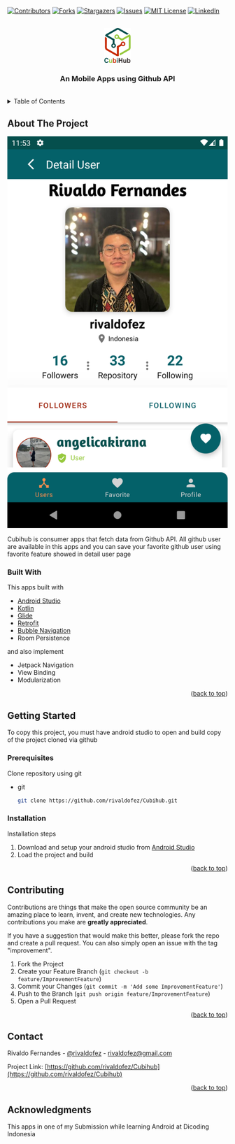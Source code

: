 <div id="top"></div>

[![Contributors][contributors-shield]][contributors-url]
[![Forks][forks-shield]][forks-url]
[![Stargazers][stars-shield]][stars-url]
[![Issues][issues-shield]][issues-url]
[![MIT License][license-shield]][license-url]
[![LinkedIn][linkedin-shield]][linkedin-url]


<!-- PROJECT LOGO -->
<br />
<div align="center">
  <a href="https://github.com/rivaldofez/Cubihub">
    <img src="images/logo.png" alt="Logo" height="80">
  </a>

  <h3 align="center">An Mobile Apps using Github API</h3>
  </br>
</div>



<!-- TABLE OF CONTENTS -->
<details>
  <summary>Table of Contents</summary>
  <ol>
    <li>
      <a href="#about-the-project">About The Project</a>
      <ul>
        <li><a href="#built-with">Built With</a></li>
      </ul>
    </li>
    <li>
      <a href="#getting-started">Getting Started</a>
      <ul>
        <li><a href="#prerequisites">Prerequisites</a></li>
        <li><a href="#installation">Installation</a></li>
      </ul>
    </li>
    <li><a href="#contributing">Contributing</a></li>
    <li><a href="#contact">Contact</a></li>
    <li><a href="#acknowledgments">Acknowledgments</a></li>
  </ol>
</details>



<!-- ABOUT THE PROJECT -->
## About The Project

![Product Name Screen Shot][product-screenshot]

Cubihub is consumer apps that fetch data from Github API. All github user are available in this apps and you can save your favorite github user using favorite feature showed in detail user page



### Built With

This apps built with

* [Android Studio](https://developer.android.com/studio)
* [Kotlin](https://kotlinlang.org/)
* [Glide](https://github.com/bumptech/glide)
* [Retrofit](https://square.github.io/retrofit/)
* [Bubble Navigation](https://github.com/gauravk95/bubble-navigation)
* Room Persistence

and also implement
* Jetpack Navigation
* View Binding
* Modularization

<p align="right">(<a href="#top">back to top</a>)</p>



<!-- GETTING STARTED -->
## Getting Started

To copy this project, you must have android studio to open and build copy of the project cloned via github

### Prerequisites

Clone repository using git
* git
  ```sh
  git clone https://github.com/rivaldofez/Cubihub.git
  ```

### Installation

Installation steps

1. Download and setup your android studio from [Android Studio](https://developer.android.com/studio)
2. Load the project and build

<p align="right">(<a href="#top">back to top</a>)</p>


<!-- CONTRIBUTING -->
## Contributing

Contributions are things that make the open source community be an amazing place to learn, invent, and create new technologies. Any contributions you make are **greatly appreciated**.

If you have a suggestion that would make this better, please fork the repo and create a pull request. You can also simply open an issue with the tag "improvement".

1. Fork the Project
2. Create your Feature Branch (`git checkout -b feature/ImprovementFeature`)
3. Commit your Changes (`git commit -m 'Add some ImprovementFeature'`)
4. Push to the Branch (`git push origin feature/ImprovementFeature`)
5. Open a Pull Request

<p align="right">(<a href="#top">back to top</a>)</p>


<!-- CONTACT -->
## Contact

Rivaldo Fernandes - [@rivaldofez](https://twitter.com/rivaldofez) - rivaldofez@gmail.com

Project Link: [https://github.com/rivaldofez/Cubihub](https://github.com/rivaldofez/Cubihub)

<p align="right">(<a href="#top">back to top</a>)</p>



<!-- ACKNOWLEDGMENTS -->
## Acknowledgments

This apps in one of my Submission while learning Android at Dicoding Indonesia


<!-- MARKDOWN LINKS & IMAGES -->
<!-- https://www.markdownguide.org/basic-syntax/#reference-style-links -->
[contributors-shield]: https://img.shields.io/github/contributors/rivaldofez/Cubihub.svg?style=for-the-badge

[contributors-url]: https://github.com/rivaldofez/Cubihub/graphs/contributors

[forks-shield]: https://img.shields.io/github/forks/rivaldofez/Cubihub.svg?style=for-the-badge

[forks-url]: https://github.com/rivaldofez/Cubihub/network/members

[stars-shield]: https://img.shields.io/github/stars/rivaldofez/Cubihub.svg?style=for-the-badge

[stars-url]: https://github.com/othneildrew/Best-README-Template/stargazers

[issues-shield]: https://img.shields.io/github/issues/othneildrew/Best-README-Template.svg?style=for-the-badge

[issues-url]: https://github.com/rivaldofez/Cubihub/issues

[license-shield]: https://img.shields.io/github/license/rivaldofez/Cubihub.svg?style=for-the-badge

[license-url]: https://github.com/rivaldofez/Cubihub/blob/master/LICENSE.txt

[linkedin-shield]: https://img.shields.io/badge/-LinkedIn-black.svg?style=for-the-badge&logo=linkedin&colorB=555

[linkedin-url]: https://www.linkedin.com/in/rivaldofez

[product-screenshot]: images/SS01.png